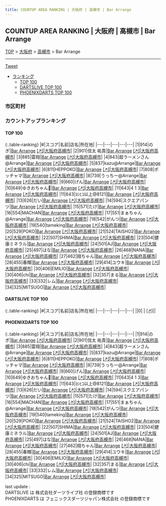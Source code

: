 ```yaml
---
title: COUNTUP AREA RANKING | 大阪府 | 高槻市 | Bar Arrange
---
```

## COUNTUP AREA RANKING | 大阪府 | 高槻市 | Bar Arrange

[TOP](/darts/rank/) > [大阪府](/darts/rank/大阪府/) > [高槻市](/darts/rank/大阪府/高槻市/) > Bar Arrange

___

<a href="https://twitter.com/share?ref_src=twsrc%5Etfw" data-text="COUNTUP AREA RANKING | 大阪府高槻市Bar Arrange" class="twitter-share-button" data-hashtags="DARTSLIVE,PHOENIXDARTS,darts,ダーツ" data-show-count="false">Tweet</a>

* [ランキング](#カウントアップランキング)
    * [TOP 100](#top-100)
    * [DARTSLIVE TOP 100](#dartslive-top-100)
    * [PHOENIXDARTS TOP 100](#phoenixdarts-top-100)

### 市区町村

<ul>

</ul>

### カウントアップランキング

#### TOP 100



{:.table-ranking}
|#|スコア|名前|店名|所在地|
|---|---|---|---|---|
|1|914|<span class="rank-name-pd">のぎ</span>|<a href="/darts/rank/shops/79088.html">Bar Arrange</a> <a href="https://vs.phoenixdarts.com/jp/shop/shopDetailInfo/s_79088?s_seq=79088">[↗]</a>|<a href="/darts/rank/大阪府/高槻市">大阪府高槻市</a>|
|2|901|<span class="rank-name-pd">信太 祐貴</span>|<a href="/darts/rank/shops/79088.html">Bar Arrange</a> <a href="https://vs.phoenixdarts.com/jp/shop/shopDetailInfo/s_79088?s_seq=79088">[↗]</a>|<a href="/darts/rank/大阪府/高槻市">大阪府高槻市</a>|
|3|885|<span class="rank-name-pd">雷翔</span>|<a href="/darts/rank/shops/79088.html">Bar Arrange</a> <a href="https://vs.phoenixdarts.com/jp/shop/shopDetailInfo/s_79088?s_seq=79088">[↗]</a>|<a href="/darts/rank/大阪府/高槻市">大阪府高槻市</a>|
|4|843|<span class="rank-name-pd">超ラーメンさん@Arrange</span>|<a href="/darts/rank/shops/79088.html">Bar Arrange</a> <a href="https://vs.phoenixdarts.com/jp/shop/shopDetailInfo/s_79088?s_seq=79088">[↗]</a>|<a href="/darts/rank/大阪府/高槻市">大阪府高槻市</a>|
|5|837|<span class="rank-name-pd">kazu@Arrange</span>|<a href="/darts/rank/shops/79088.html">Bar Arrange</a> <a href="https://vs.phoenixdarts.com/jp/shop/shopDetailInfo/s_79088?s_seq=79088">[↗]</a>|<a href="/darts/rank/大阪府/高槻市">大阪府高槻市</a>|
|6|811|<span class="rank-name-pd">HEPPOKO</span>|<a href="/darts/rank/shops/79088.html">Bar Arrange</a> <a href="https://vs.phoenixdarts.com/jp/shop/shopDetailInfo/s_79088?s_seq=79088">[↗]</a>|<a href="/darts/rank/大阪府/高槻市">大阪府高槻市</a>|
|7|808|<span class="rank-name-pd">ポッチャマ</span>|<a href="/darts/rank/shops/79088.html">Bar Arrange</a> <a href="https://vs.phoenixdarts.com/jp/shop/shopDetailInfo/s_79088?s_seq=79088">[↗]</a>|<a href="/darts/rank/大阪府/高槻市">大阪府高槻市</a>|
|8|739|<span class="rank-name-pd">うっちー@Arrange</span>|<a href="/darts/rank/shops/79088.html">Bar Arrange</a> <a href="https://vs.phoenixdarts.com/jp/shop/shopDetailInfo/s_79088?s_seq=79088">[↗]</a>|<a href="/darts/rank/大阪府/高槻市">大阪府高槻市</a>|
|9|660|<span class="rank-name-pd">げん</span>|<a href="/darts/rank/shops/79088.html">Bar Arrange</a> <a href="https://vs.phoenixdarts.com/jp/shop/shopDetailInfo/s_79088?s_seq=79088">[↗]</a>|<a href="/darts/rank/大阪府/高槻市">大阪府高槻市</a>|
|10|649|<span class="rank-name-pd">ゆきおちゃん🎵</span>|<a href="/darts/rank/shops/79088.html">Bar Arrange</a> <a href="https://vs.phoenixdarts.com/jp/shop/shopDetailInfo/s_79088?s_seq=79088">[↗]</a>|<a href="/darts/rank/大阪府/高槻市">大阪府高槻市</a>|
|11|643|<span class="rank-name-pd">4 1 3</span>|<a href="/darts/rank/shops/79088.html">Bar Arrange</a> <a href="https://vs.phoenixdarts.com/jp/shop/shopDetailInfo/s_79088?s_seq=79088">[↗]</a>|<a href="/darts/rank/大阪府/高槻市">大阪府高槻市</a>|
|11|643|<span class="rank-name-pd">ﾖｼﾋｺ以上@8121</span>|<a href="/darts/rank/shops/79088.html">Bar Arrange</a> <a href="https://vs.phoenixdarts.com/jp/shop/shopDetailInfo/s_79088?s_seq=79088">[↗]</a>|<a href="/darts/rank/大阪府/高槻市">大阪府高槻市</a>|
|13|626|<span class="rank-name-pd">だい</span>|<a href="/darts/rank/shops/79088.html">Bar Arrange</a> <a href="https://vs.phoenixdarts.com/jp/shop/shopDetailInfo/s_79088?s_seq=79088">[↗]</a>|<a href="/darts/rank/大阪府/高槻市">大阪府高槻市</a>|
|14|594|<span class="rank-name-pd">スクエアパンツ</span>|<a href="/darts/rank/shops/79088.html">Bar Arrange</a> <a href="https://vs.phoenixdarts.com/jp/shop/shopDetailInfo/s_79088?s_seq=79088">[↗]</a>|<a href="/darts/rank/大阪府/高槻市">大阪府高槻市</a>|
|15|571|<span class="rank-name-pd">たけ</span>|<a href="/darts/rank/shops/79088.html">Bar Arrange</a> <a href="https://vs.phoenixdarts.com/jp/shop/shopDetailInfo/s_79088?s_seq=79088">[↗]</a>|<a href="/darts/rank/大阪府/高槻市">大阪府高槻市</a>|
|16|554|<span class="rank-name-pd">MACHAN</span>|<a href="/darts/rank/shops/79088.html">Bar Arrange</a> <a href="https://vs.phoenixdarts.com/jp/shop/shopDetailInfo/s_79088?s_seq=79088">[↗]</a>|<a href="/darts/rank/大阪府/高槻市">大阪府高槻市</a>|
|17|551|<span class="rank-name-pd">まぁちゃん@Arrange</span>|<a href="/darts/rank/shops/79088.html">Bar Arrange</a> <a href="https://vs.phoenixdarts.com/jp/shop/shopDetailInfo/s_79088?s_seq=79088">[↗]</a>|<a href="/darts/rank/大阪府/高槻市">大阪府高槻市</a>|
|18|542|<span class="rank-name-pd">がんつ</span>|<a href="/darts/rank/shops/79088.html">Bar Arrange</a> <a href="https://vs.phoenixdarts.com/jp/shop/shopDetailInfo/s_79088?s_seq=79088">[↗]</a>|<a href="/darts/rank/大阪府/高槻市">大阪府高槻市</a>|
|19|540|<span class="rank-name-pd">tameking</span>|<a href="/darts/rank/shops/79088.html">Bar Arrange</a> <a href="https://vs.phoenixdarts.com/jp/shop/shopDetailInfo/s_79088?s_seq=79088">[↗]</a>|<a href="/darts/rank/大阪府/高槻市">大阪府高槻市</a>|
|20|529|<span class="rank-name-pd">POKO</span>|<a href="/darts/rank/shops/79088.html">Bar Arrange</a> <a href="https://vs.phoenixdarts.com/jp/shop/shopDetailInfo/s_79088?s_seq=79088">[↗]</a>|<a href="/darts/rank/大阪府/高槻市">大阪府高槻市</a>|
|21|524|<span class="rank-name-pd">TAISHO2</span>|<a href="/darts/rank/shops/79088.html">Bar Arrange</a> <a href="https://vs.phoenixdarts.com/jp/shop/shopDetailInfo/s_79088?s_seq=79088">[↗]</a>|<a href="/darts/rank/大阪府/高槻市">大阪府高槻市</a>|
|22|507|<span class="rank-name-pd">SHIMA</span>|<a href="/darts/rank/shops/79088.html">Bar Arrange</a> <a href="https://vs.phoenixdarts.com/jp/shop/shopDetailInfo/s_79088?s_seq=79088">[↗]</a>|<a href="/darts/rank/大阪府/高槻市">大阪府高槻市</a>|
|23|504|<span class="rank-name-pd">健康ミネラル</span>|<a href="/darts/rank/shops/79088.html">Bar Arrange</a> <a href="https://vs.phoenixdarts.com/jp/shop/shopDetailInfo/s_79088?s_seq=79088">[↗]</a>|<a href="/darts/rank/大阪府/高槻市">大阪府高槻市</a>|
|24|501|<span class="rank-name-pd">AJ</span>|<a href="/darts/rank/shops/79088.html">Bar Arrange</a> <a href="https://vs.phoenixdarts.com/jp/shop/shopDetailInfo/s_79088?s_seq=79088">[↗]</a>|<a href="/darts/rank/大阪府/高槻市">大阪府高槻市</a>|
|25|497|<span class="rank-name-pd">はな</span>|<a href="/darts/rank/shops/79088.html">Bar Arrange</a> <a href="https://vs.phoenixdarts.com/jp/shop/shopDetailInfo/s_79088?s_seq=79088">[↗]</a>|<a href="/darts/rank/大阪府/高槻市">大阪府高槻市</a>|
|26|468|<span class="rank-name-pd">NANA</span>|<a href="/darts/rank/shops/79088.html">Bar Arrange</a> <a href="https://vs.phoenixdarts.com/jp/shop/shopDetailInfo/s_79088?s_seq=79088">[↗]</a>|<a href="/darts/rank/大阪府/高槻市">大阪府高槻市</a>|
|27|462|<span class="rank-name-pd">翔ちゃん</span>|<a href="/darts/rank/shops/79088.html">Bar Arrange</a> <a href="https://vs.phoenixdarts.com/jp/shop/shopDetailInfo/s_79088?s_seq=79088">[↗]</a>|<a href="/darts/rank/大阪府/高槻市">大阪府高槻市</a>|
|28|455|<span class="rank-name-pd">春輝</span>|<a href="/darts/rank/shops/79088.html">Bar Arrange</a> <a href="https://vs.phoenixdarts.com/jp/shop/shopDetailInfo/s_79088?s_seq=79088">[↗]</a>|<a href="/darts/rank/大阪府/高槻市">大阪府高槻市</a>|
|29|414|<span class="rank-name-pd">ユウキ</span>|<a href="/darts/rank/shops/79088.html">Bar Arrange</a> <a href="https://vs.phoenixdarts.com/jp/shop/shopDetailInfo/s_79088?s_seq=79088">[↗]</a>|<a href="/darts/rank/大阪府/高槻市">大阪府高槻市</a>|
|30|406|<span class="rank-name-pd">EMILIO</span>|<a href="/darts/rank/shops/79088.html">Bar Arrange</a> <a href="https://vs.phoenixdarts.com/jp/shop/shopDetailInfo/s_79088?s_seq=79088">[↗]</a>|<a href="/darts/rank/大阪府/高槻市">大阪府高槻市</a>|
|30|406|<span class="rank-name-pd">chi</span>|<a href="/darts/rank/shops/79088.html">Bar Arrange</a> <a href="https://vs.phoenixdarts.com/jp/shop/shopDetailInfo/s_79088?s_seq=79088">[↗]</a>|<a href="/darts/rank/大阪府/高槻市">大阪府高槻市</a>|
|32|357|<span class="rank-name-pd">まる</span>|<a href="/darts/rank/shops/79088.html">Bar Arrange</a> <a href="https://vs.phoenixdarts.com/jp/shop/shopDetailInfo/s_79088?s_seq=79088">[↗]</a>|<a href="/darts/rank/大阪府/高槻市">大阪府高槻市</a>|
|33|332|<span class="rank-name-pd">レム</span>|<a href="/darts/rank/shops/79088.html">Bar Arrange</a> <a href="https://vs.phoenixdarts.com/jp/shop/shopDetailInfo/s_79088?s_seq=79088">[↗]</a>|<a href="/darts/rank/大阪府/高槻市">大阪府高槻市</a>|
|34|325|<span class="rank-name-pd">MITSUGO</span>|<a href="/darts/rank/shops/79088.html">Bar Arrange</a> <a href="https://vs.phoenixdarts.com/jp/shop/shopDetailInfo/s_79088?s_seq=79088">[↗]</a>|<a href="/darts/rank/大阪府/高槻市">大阪府高槻市</a>|


#### DARTSLIVE TOP 100



{:.table-ranking}
|#|スコア|名前|店名|所在地|
|---|---|---|---|---|
||0|<span class="rank-name-dl"> </span>|<a href="/darts/rank/shops/.html"></a> <a href="">[↗]</a>|<a href="/darts/rank//"></a>|


#### PHOENIXDARTS TOP 100



{:.table-ranking}
|#|スコア|名前|店名|所在地|
|---|---|---|---|---|
|1|914|<span class="rank-name-pd">のぎ</span>|<a href="/darts/rank/shops/79088.html">Bar Arrange</a> <a href="https://vs.phoenixdarts.com/jp/shop/shopDetailInfo/s_79088?s_seq=79088">[↗]</a>|<a href="/darts/rank/大阪府/高槻市">大阪府高槻市</a>|
|2|901|<span class="rank-name-pd">信太 祐貴</span>|<a href="/darts/rank/shops/79088.html">Bar Arrange</a> <a href="https://vs.phoenixdarts.com/jp/shop/shopDetailInfo/s_79088?s_seq=79088">[↗]</a>|<a href="/darts/rank/大阪府/高槻市">大阪府高槻市</a>|
|3|885|<span class="rank-name-pd">雷翔</span>|<a href="/darts/rank/shops/79088.html">Bar Arrange</a> <a href="https://vs.phoenixdarts.com/jp/shop/shopDetailInfo/s_79088?s_seq=79088">[↗]</a>|<a href="/darts/rank/大阪府/高槻市">大阪府高槻市</a>|
|4|843|<span class="rank-name-pd">超ラーメンさん@Arrange</span>|<a href="/darts/rank/shops/79088.html">Bar Arrange</a> <a href="https://vs.phoenixdarts.com/jp/shop/shopDetailInfo/s_79088?s_seq=79088">[↗]</a>|<a href="/darts/rank/大阪府/高槻市">大阪府高槻市</a>|
|5|837|<span class="rank-name-pd">kazu@Arrange</span>|<a href="/darts/rank/shops/79088.html">Bar Arrange</a> <a href="https://vs.phoenixdarts.com/jp/shop/shopDetailInfo/s_79088?s_seq=79088">[↗]</a>|<a href="/darts/rank/大阪府/高槻市">大阪府高槻市</a>|
|6|811|<span class="rank-name-pd">HEPPOKO</span>|<a href="/darts/rank/shops/79088.html">Bar Arrange</a> <a href="https://vs.phoenixdarts.com/jp/shop/shopDetailInfo/s_79088?s_seq=79088">[↗]</a>|<a href="/darts/rank/大阪府/高槻市">大阪府高槻市</a>|
|7|808|<span class="rank-name-pd">ポッチャマ</span>|<a href="/darts/rank/shops/79088.html">Bar Arrange</a> <a href="https://vs.phoenixdarts.com/jp/shop/shopDetailInfo/s_79088?s_seq=79088">[↗]</a>|<a href="/darts/rank/大阪府/高槻市">大阪府高槻市</a>|
|8|739|<span class="rank-name-pd">うっちー@Arrange</span>|<a href="/darts/rank/shops/79088.html">Bar Arrange</a> <a href="https://vs.phoenixdarts.com/jp/shop/shopDetailInfo/s_79088?s_seq=79088">[↗]</a>|<a href="/darts/rank/大阪府/高槻市">大阪府高槻市</a>|
|9|660|<span class="rank-name-pd">げん</span>|<a href="/darts/rank/shops/79088.html">Bar Arrange</a> <a href="https://vs.phoenixdarts.com/jp/shop/shopDetailInfo/s_79088?s_seq=79088">[↗]</a>|<a href="/darts/rank/大阪府/高槻市">大阪府高槻市</a>|
|10|649|<span class="rank-name-pd">ゆきおちゃん🎵</span>|<a href="/darts/rank/shops/79088.html">Bar Arrange</a> <a href="https://vs.phoenixdarts.com/jp/shop/shopDetailInfo/s_79088?s_seq=79088">[↗]</a>|<a href="/darts/rank/大阪府/高槻市">大阪府高槻市</a>|
|11|643|<span class="rank-name-pd">4 1 3</span>|<a href="/darts/rank/shops/79088.html">Bar Arrange</a> <a href="https://vs.phoenixdarts.com/jp/shop/shopDetailInfo/s_79088?s_seq=79088">[↗]</a>|<a href="/darts/rank/大阪府/高槻市">大阪府高槻市</a>|
|11|643|<span class="rank-name-pd">ﾖｼﾋｺ以上@8121</span>|<a href="/darts/rank/shops/79088.html">Bar Arrange</a> <a href="https://vs.phoenixdarts.com/jp/shop/shopDetailInfo/s_79088?s_seq=79088">[↗]</a>|<a href="/darts/rank/大阪府/高槻市">大阪府高槻市</a>|
|13|626|<span class="rank-name-pd">だい</span>|<a href="/darts/rank/shops/79088.html">Bar Arrange</a> <a href="https://vs.phoenixdarts.com/jp/shop/shopDetailInfo/s_79088?s_seq=79088">[↗]</a>|<a href="/darts/rank/大阪府/高槻市">大阪府高槻市</a>|
|14|594|<span class="rank-name-pd">スクエアパンツ</span>|<a href="/darts/rank/shops/79088.html">Bar Arrange</a> <a href="https://vs.phoenixdarts.com/jp/shop/shopDetailInfo/s_79088?s_seq=79088">[↗]</a>|<a href="/darts/rank/大阪府/高槻市">大阪府高槻市</a>|
|15|571|<span class="rank-name-pd">たけ</span>|<a href="/darts/rank/shops/79088.html">Bar Arrange</a> <a href="https://vs.phoenixdarts.com/jp/shop/shopDetailInfo/s_79088?s_seq=79088">[↗]</a>|<a href="/darts/rank/大阪府/高槻市">大阪府高槻市</a>|
|16|554|<span class="rank-name-pd">MACHAN</span>|<a href="/darts/rank/shops/79088.html">Bar Arrange</a> <a href="https://vs.phoenixdarts.com/jp/shop/shopDetailInfo/s_79088?s_seq=79088">[↗]</a>|<a href="/darts/rank/大阪府/高槻市">大阪府高槻市</a>|
|17|551|<span class="rank-name-pd">まぁちゃん@Arrange</span>|<a href="/darts/rank/shops/79088.html">Bar Arrange</a> <a href="https://vs.phoenixdarts.com/jp/shop/shopDetailInfo/s_79088?s_seq=79088">[↗]</a>|<a href="/darts/rank/大阪府/高槻市">大阪府高槻市</a>|
|18|542|<span class="rank-name-pd">がんつ</span>|<a href="/darts/rank/shops/79088.html">Bar Arrange</a> <a href="https://vs.phoenixdarts.com/jp/shop/shopDetailInfo/s_79088?s_seq=79088">[↗]</a>|<a href="/darts/rank/大阪府/高槻市">大阪府高槻市</a>|
|19|540|<span class="rank-name-pd">tameking</span>|<a href="/darts/rank/shops/79088.html">Bar Arrange</a> <a href="https://vs.phoenixdarts.com/jp/shop/shopDetailInfo/s_79088?s_seq=79088">[↗]</a>|<a href="/darts/rank/大阪府/高槻市">大阪府高槻市</a>|
|20|529|<span class="rank-name-pd">POKO</span>|<a href="/darts/rank/shops/79088.html">Bar Arrange</a> <a href="https://vs.phoenixdarts.com/jp/shop/shopDetailInfo/s_79088?s_seq=79088">[↗]</a>|<a href="/darts/rank/大阪府/高槻市">大阪府高槻市</a>|
|21|524|<span class="rank-name-pd">TAISHO2</span>|<a href="/darts/rank/shops/79088.html">Bar Arrange</a> <a href="https://vs.phoenixdarts.com/jp/shop/shopDetailInfo/s_79088?s_seq=79088">[↗]</a>|<a href="/darts/rank/大阪府/高槻市">大阪府高槻市</a>|
|22|507|<span class="rank-name-pd">SHIMA</span>|<a href="/darts/rank/shops/79088.html">Bar Arrange</a> <a href="https://vs.phoenixdarts.com/jp/shop/shopDetailInfo/s_79088?s_seq=79088">[↗]</a>|<a href="/darts/rank/大阪府/高槻市">大阪府高槻市</a>|
|23|504|<span class="rank-name-pd">健康ミネラル</span>|<a href="/darts/rank/shops/79088.html">Bar Arrange</a> <a href="https://vs.phoenixdarts.com/jp/shop/shopDetailInfo/s_79088?s_seq=79088">[↗]</a>|<a href="/darts/rank/大阪府/高槻市">大阪府高槻市</a>|
|24|501|<span class="rank-name-pd">AJ</span>|<a href="/darts/rank/shops/79088.html">Bar Arrange</a> <a href="https://vs.phoenixdarts.com/jp/shop/shopDetailInfo/s_79088?s_seq=79088">[↗]</a>|<a href="/darts/rank/大阪府/高槻市">大阪府高槻市</a>|
|25|497|<span class="rank-name-pd">はな</span>|<a href="/darts/rank/shops/79088.html">Bar Arrange</a> <a href="https://vs.phoenixdarts.com/jp/shop/shopDetailInfo/s_79088?s_seq=79088">[↗]</a>|<a href="/darts/rank/大阪府/高槻市">大阪府高槻市</a>|
|26|468|<span class="rank-name-pd">NANA</span>|<a href="/darts/rank/shops/79088.html">Bar Arrange</a> <a href="https://vs.phoenixdarts.com/jp/shop/shopDetailInfo/s_79088?s_seq=79088">[↗]</a>|<a href="/darts/rank/大阪府/高槻市">大阪府高槻市</a>|
|27|462|<span class="rank-name-pd">翔ちゃん</span>|<a href="/darts/rank/shops/79088.html">Bar Arrange</a> <a href="https://vs.phoenixdarts.com/jp/shop/shopDetailInfo/s_79088?s_seq=79088">[↗]</a>|<a href="/darts/rank/大阪府/高槻市">大阪府高槻市</a>|
|28|455|<span class="rank-name-pd">春輝</span>|<a href="/darts/rank/shops/79088.html">Bar Arrange</a> <a href="https://vs.phoenixdarts.com/jp/shop/shopDetailInfo/s_79088?s_seq=79088">[↗]</a>|<a href="/darts/rank/大阪府/高槻市">大阪府高槻市</a>|
|29|414|<span class="rank-name-pd">ユウキ</span>|<a href="/darts/rank/shops/79088.html">Bar Arrange</a> <a href="https://vs.phoenixdarts.com/jp/shop/shopDetailInfo/s_79088?s_seq=79088">[↗]</a>|<a href="/darts/rank/大阪府/高槻市">大阪府高槻市</a>|
|30|406|<span class="rank-name-pd">EMILIO</span>|<a href="/darts/rank/shops/79088.html">Bar Arrange</a> <a href="https://vs.phoenixdarts.com/jp/shop/shopDetailInfo/s_79088?s_seq=79088">[↗]</a>|<a href="/darts/rank/大阪府/高槻市">大阪府高槻市</a>|
|30|406|<span class="rank-name-pd">chi</span>|<a href="/darts/rank/shops/79088.html">Bar Arrange</a> <a href="https://vs.phoenixdarts.com/jp/shop/shopDetailInfo/s_79088?s_seq=79088">[↗]</a>|<a href="/darts/rank/大阪府/高槻市">大阪府高槻市</a>|
|32|357|<span class="rank-name-pd">まる</span>|<a href="/darts/rank/shops/79088.html">Bar Arrange</a> <a href="https://vs.phoenixdarts.com/jp/shop/shopDetailInfo/s_79088?s_seq=79088">[↗]</a>|<a href="/darts/rank/大阪府/高槻市">大阪府高槻市</a>|
|33|332|<span class="rank-name-pd">レム</span>|<a href="/darts/rank/shops/79088.html">Bar Arrange</a> <a href="https://vs.phoenixdarts.com/jp/shop/shopDetailInfo/s_79088?s_seq=79088">[↗]</a>|<a href="/darts/rank/大阪府/高槻市">大阪府高槻市</a>|
|34|325|<span class="rank-name-pd">MITSUGO</span>|<a href="/darts/rank/shops/79088.html">Bar Arrange</a> <a href="https://vs.phoenixdarts.com/jp/shop/shopDetailInfo/s_79088?s_seq=79088">[↗]</a>|<a href="/darts/rank/大阪府/高槻市">大阪府高槻市</a>|


<div class="footer border-top border-gray-light mt-5 pt-3 text-right text-gray">
    last update : <span style="font-weight: italic" id="foot_last_modified"></span><br />
    DARTSLIVE は 株式会社ダーツライブ社 の登録商標です<br />
    PHOENIXDARTS は フェニックスダーツジャパン株式会社 の登録商標です<br />
</div>

<script src="https://cdnjs.cloudflare.com/ajax/libs/jquery.tablesorter/2.31.3/js/jquery.tablesorter.min.js" integrity="sha512-qzgd5cYSZcosqpzpn7zF2ZId8f/8CHmFKZ8j7mU4OUXTNRd5g+ZHBPsgKEwoqxCtdQvExE5LprwwPAgoicguNg==" crossorigin="anonymous" referrerpolicy="no-referrer"></script>
<link rel="stylesheet" href="https://cdnjs.cloudflare.com/ajax/libs/jquery.tablesorter/2.31.3/css/theme.default.min.css" integrity="sha512-wghhOJkjQX0Lh3NSWvNKeZ0ZpNn+SPVXX1Qyc9OCaogADktxrBiBdKGDoqVUOyhStvMBmJQ8ZdMHiR3wuEq8+w==" crossorigin="anonymous" referrerpolicy="no-referrer" />
<script>
$(function() {
    $(".table-ranking").tablesorter({sortList:[[0, 0]]});
    $("#foot_last_modified").text(formatDate(new Date(document.lastModified), 'yyyy-MM-dd HH:mm:ss'));
});
</script>

<script async src="https://platform.twitter.com/widgets.js" charset="utf-8"></script>